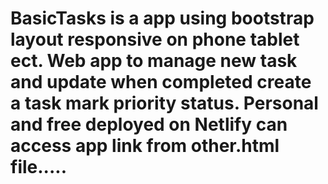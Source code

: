 # BasicTasks is a app using bootstrap layout responsive on phone tablet ect. Web app to manage new task and update when completed create a task mark priority status. Personal and free deployed on Netlify can access app link from other.html file.....
